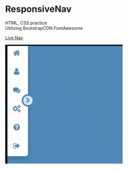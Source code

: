 # ResponsiveNav

HTML, CSS practice  
Utilizing BootstrapCDN FontAwesome

[Live Nav](https://kveitch.github.io/ResponsiveNav/)

![ResponsiveNav](DOCS\RN.gif)